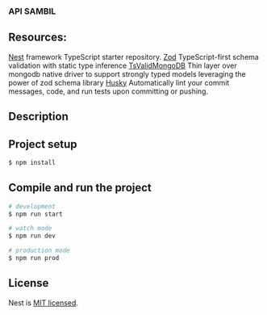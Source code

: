 ### API SAMBIL

## Resources:
[Nest](https://github.com/nestjs/nest) framework TypeScript starter repository.
[Zod](https://zod.dev/) TypeScript-first schema validation with static type inference
[TsValidMongoDB](https://www.npmjs.com/package/ts-valid-mongodb?activeTab=dependencies) Thin layer over mongodb native driver to support strongly typed models leveraging the power of zod schema library
[Husky](https://typicode.github.io/husky/) Automatically lint your commit messages, code, and run tests upon committing or pushing.

## Description



## Project setup

```bash
$ npm install
```

## Compile and run the project

```bash
# development
$ npm run start

# watch mode
$ npm run dev

# production mode
$ npm run prod
```

## License

Nest is [MIT licensed](https://github.com/nestjs/nest/blob/master/LICENSE).
